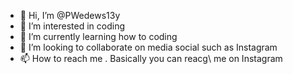- 👋 Hi, I’m @PWedews13y
- 👀 I’m interested in coding
- 🌱 I’m currently learning how to coding
- 💞️ I’m looking to collaborate on media social such as Instagram 
- 📫 How to reach me . Basically you can reacg\ me on Instagram

<!---
PWedews13y/PWedews13y is a ✨ special ✨ repository because its `README.md` (this file) appears on your GitHub profile.
You can click the Preview link to take a look at your changes.
--->

